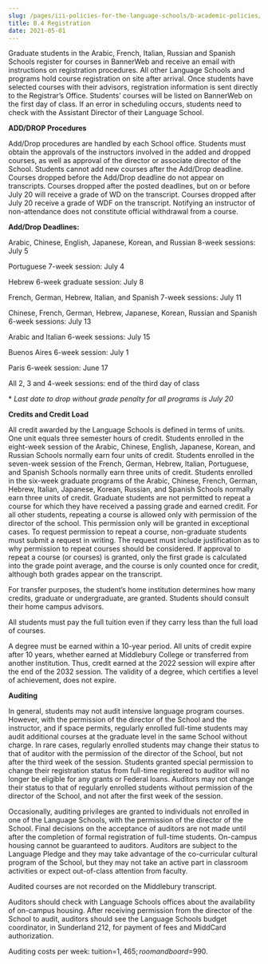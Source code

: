 ```yaml
---
slug: /pages/iii-policies-for-the-language-schools/b-academic-policies/b-4-registration
title: B.4 Registration
date: 2021-05-01
---
```

Graduate students in the Arabic, French, Italian, Russian and Spanish Schools register for courses in BannerWeb and receive an email with instructions on registration procedures. All other Language Schools and programs hold course registration on site after arrival. Once students have selected courses with their advisors, registration information is sent directly to the Registrar’s Office. Students’ courses will be listed on BannerWeb on the first day of class. If an error in scheduling occurs, students need to check with the Assistant Director of their Language School.

**ADD/DROP Procedures**

Add/Drop procedures are handled by each School office. Students must obtain the approvals of the instructors involved in the added and dropped courses, as well as approval of the director or associate director of the School. Students cannot add new courses after the Add/Drop deadline. Courses dropped before the Add/Drop deadline do not appear on transcripts. Courses dropped after the posted deadlines, but on or before July 20 will receive a grade of WD on the transcript. Courses dropped after July 20 receive a grade of WDF on the transcript. Notifying an instructor of non-attendance does not constitute official withdrawal from a course.

**Add/Drop Deadlines:**

Arabic, Chinese, English, Japanese, Korean, and Russian 8-week sessions: July 5

Portuguese 7-week session: July 4

Hebrew 6-week graduate session: July 8

French, German, Hebrew, Italian, and Spanish 7-week sessions: July 11

Chinese, French, German, Hebrew, Japanese, Korean, Russian and Spanish 6-week sessions: July 13

Arabic and Italian 6-week sessions: July 15

Buenos Aires 6-week session: July 1

Paris 6-week session: June 17

All 2, 3 and 4-week sessions: end of the third day of class

\* _Last date to drop without grade penalty for all programs is July 20_

**Credits and Credit Load**

All credit awarded by the Language Schools is defined in terms of units. One unit equals three semester hours of credit. Students enrolled in the eight-week session of the Arabic, Chinese, English, Japanese, Korean, and Russian Schools normally earn four units of credit. Students enrolled in the seven-week session of the French, German, Hebrew, Italian, Portuguese, and Spanish Schools normally earn three units of credit. Students enrolled in the six-week graduate programs of the Arabic, Chinese, French, German, Hebrew, Italian, Japanese, Korean, Russian, and Spanish Schools normally earn three units of credit. Graduate students are not permitted to repeat a course for which they have received a passing grade and earned credit. For all other students, repeating a course is allowed only with permission of the director of the school. This permission only will be granted in exceptional cases. To request permission to repeat a course, non-graduate students must submit a request in writing. The request must include justification as to why permission to repeat courses should be considered. If approval to repeat a course (or courses) is granted, only the first grade is calculated into the grade point average, and the course is only counted once for credit, although both grades appear on the transcript.

For transfer purposes, the student’s home institution determines how many credits, graduate or undergraduate, are granted. Students should consult their home campus advisors.

All students must pay the full tuition even if they carry less than the full load of courses.

A degree must be earned within a 10-year period. All units of credit expire after 10 years, whether earned at Middlebury College or transferred from another institution. Thus, credit earned at the 2022 session will expire after the end of the 2032 session. The validity of a degree, which certifies a level of achievement, does not expire.

**Auditing**

In general, students may not audit intensive language program courses. However, with the permission of the director of the School and the instructor, and if space permits, regularly enrolled full-time students may audit additional courses at the graduate level in the same School without charge. In rare cases, regularly enrolled students may change their status to that of auditor with the permission of the director of the School, but not after the third week of the session. Students granted special permission to change their registration status from full-time registered to auditor will no longer be eligible for any grants or Federal loans. Auditors may not change their status to that of regularly enrolled students without permission of the director of the School, and not after the first week of the session.

Occasionally, auditing privileges are granted to individuals not enrolled in one of the Language Schools, with the permission of the director of the School. Final decisions on the acceptance of auditors are not made until after the completion of formal registration of full-time students. On-campus housing cannot be guaranteed to auditors. Auditors are subject to the Language Pledge and they may take advantage of the co-curricular cultural program of the School, but they may not take an active part in classroom activities or expect out-of-class attention from faculty.

Audited courses are not recorded on the Middlebury transcript.

Auditors should check with Language Schools offices about the availability of on-campus housing. After receiving permission from the director of the School to audit, auditors should see the Language Schools budget coordinator, in Sunderland 212, for payment of fees and MiddCard authorization.

Auditing costs per week: tuition=$1,465; room and board=$990.